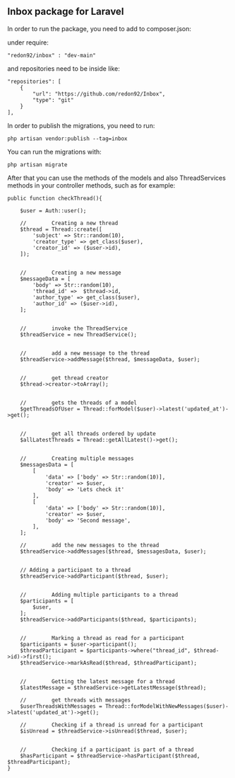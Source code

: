 ## Inbox package for Laravel


In order to run the package, you need to add to composer.json:

under require:
```
"redon92/inbox" : "dev-main"
```

and repositories need to be inside like:
```
"repositories": [
    {
        "url": "https://github.com/redon92/Inbox",
        "type": "git"
    }
],
```

In order to publish the migrations, you need to run:
```
php artisan vendor:publish --tag=inbox
```

You can run the migrations with:
```
php artisan migrate
```

After that you can use the methods of the models and also ThreadServices methods in your controller methods, such as for example:

    public function checkThread(){

        $user = Auth::user();

        //        Creating a new thread
        $thread = Thread::create([
            'subject' => Str::random(10),
            'creator_type' => get_class($user),
            'creator_id' => ($user->id),
        ]);
        
        
        //        Creating a new message
        $messageData = [
            'body' => Str::random(10),
            'thread_id' =>  $thread->id,
            'author_type' => get_class($user),
            'author_id' => ($user->id),
        ];
        
        
        //        invoke the ThreadService
        $threadService = new ThreadService();
        
        
        //        add a new message to the thread
        $threadService->addMessage($thread, $messageData, $user);
        
        
        //        get thread creator
        $thread->creator->toArray();
        
        
        //        gets the threads of a model
        $getThreadsOfUser = Thread::forModel($user)->latest('updated_at')->get();
        
        
        //        get all threads ordered by update
        $allLatestThreads = Thread::getAllLatest()->get();
        
        
        //        Creating multiple messages
        $messagesData = [
            [
                'data' => ['body' => Str::random(10)],
                'creator' => $user,
                'body' => 'Lets check it'
            ],
            [
                'data' => ['body' => Str::random(10)],
                'creator' => $user,
                'body' => 'Second message',
            ],
        ];
        
        //        add the new messages to the thread
        $threadService->addMessages($thread, $messagesData, $user);
        
        
        // Adding a participant to a thread
        $threadService->addParticipant($thread, $user);
        
        
        //        Adding multiple participants to a thread
        $participants = [
            $user,
        ];
        $threadService->addParticipants($thread, $participants);
        
        
        //        Marking a thread as read for a participant
        $participants = $user->participant();
        $threadParticipant = $participants->where("thread_id", $thread->id)->first();
        $threadService->markAsRead($thread, $threadParticipant);
        
        
        //        Getting the latest message for a thread
        $latestMessage = $threadService->getLatestMessage($thread);
        
        //        get threads with messages
        $userThreadsWithMessages = Thread::forModelWithNewMessages($user)->latest('updated_at')->get();
        
        //        Checking if a thread is unread for a participant
        $isUnread = $threadService->isUnread($thread, $user);
        
        
        //        Checking if a participant is part of a thread
        $hasParticipant = $threadService->hasParticipant($thread, $threadParticipant);
    }
